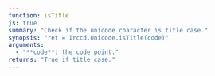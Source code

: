 ```yaml
---
function: isTitle
js: true
summary: "Check if the unicode character is title case."
synopsis: "ret = Irccd.Unicode.isTitle(code)"
arguments:
  - "**code**: the code point."
returns: "True if title case."
---
```

